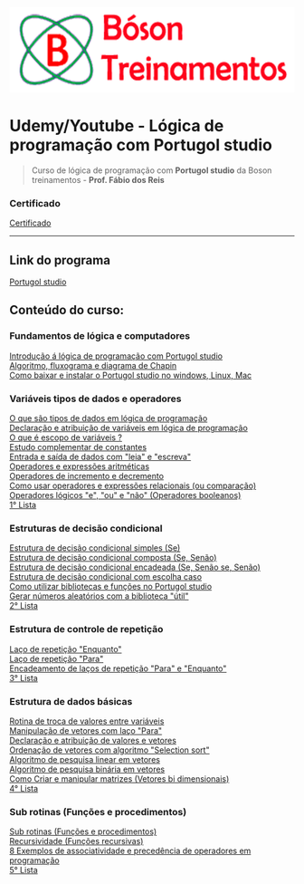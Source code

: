 <img src="/Arquivos/img/capa.png" alt="Capa" height="150">

# Udemy/Youtube - Lógica de programação com Portugol studio

> Curso de lógica de programação com **Portugol studio** da Boson treinamentos - **Prof. Fábio dos Reis**

### Certificado
[Certificado](/Arquivos/Certificado/Certificado.pdf)
***

## Link do programa
[Portugol studio](http://lite.acad.univali.br/portugol/)

## Conteúdo do curso:

### Fundamentos de lógica e computadores
[Introdução á lógica de programação com Portugol studio](/Arquivos/Conteudo%20do%20curso/1.1%20Introdu%C3%A7%C3%A3o%20%C3%A1%20l%C3%B3gica%20de%20programa%C3%A7%C3%A3o%20com%20Portugol%20studio.md) <br>
[Algoritmo, fluxograma e diagrama de Chapin](/Arquivos/Conteudo%20do%20curso/1.2%20Algoritmo%2C%20fluxograma%20e%20diagrama%20de%20Chapin.md) <br>
[Como baixar e instalar o Portugol studio no windows, Linux, Mac](/Arquivos/Conteudo%20do%20curso/1.3%20Como%20baixar%20e%20instalar%20o%20Portugol%20studio%20no%20windows%2C%20Linux%2C%20Mac.md) 

### Variáveis tipos de dados e operadores
[O que são tipos de dados em lógica de programação](/Arquivos/Conteudo%20do%20curso/2.1%20O%20que%20s%C3%A3o%20tipos%20de%20dados%20em%20l%C3%B3gica%20de%20programa%C3%A7%C3%A3o.md) <br>
[Declaração e atribuição de variáveis em lógica de programação](/Arquivos/Conteudo%20do%20curso/2.2%20Declara%C3%A7%C3%A3o%20e%20atribui%C3%A7%C3%A3o%20de%20vari%C3%A1veis%20em%20l%C3%B3gica%20de%20programa%C3%A7%C3%A3o.md) <br>
[O que é escopo de variáveis ?](/Arquivos/Conteudo%20do%20curso/2.3%20O%20que%20%C3%A9%20escopo%20de%20vari%C3%A1veis.md) <br>
[Estudo complementar de constantes](/Arquivos/Conteudo%20do%20curso/2.4%20Estudo%20complementar%20de%20constantes.md) <br>
[Entrada e saída de dados com "leia" e "escreva"](/Arquivos/Conteudo%20do%20curso/2.5%20Entrada%20e%20sa%C3%ADda%20de%20dados%20com%20leia%20e%20escreva.md) <br>
[Operadores e expressões aritméticas](/Arquivos/Conteudo%20do%20curso/2.6%20Operadores%20e%20express%C3%B5es%20aritm%C3%A9ticas.md) <br>
[Operadores de incremento e decremento](/Arquivos/Conteudo%20do%20curso/2.7%20Operadores%20de%20incremento%20e%20decremento.md) <br>
[Como usar operadores e expressões relacionais (ou comparação)](/Arquivos/Conteudo%20do%20curso/2.8%20Como%20usar%20Operadores%20e%20Express%C3%B5es%20Relacionais.md) <br>
[Operadores lógicos "e", "ou" e "não" (Operadores booleanos)](/Arquivos/Conteudo%20do%20curso/2.9%20Operadores%20l%C3%B3gicos.md) <br>
[1° Lista](/Arquivos/Conteudo%20do%20curso/Lista%20de%20exerc%C3%ADcios%201.md)

### Estruturas de decisão condicional
[Estrutura de decisão condicional simples (Se)](/Arquivos/Conteudo%20do%20curso/3.1%20Estrutura%20de%20decis%C3%A3o%20condicional%20simples.md) <br>
[Estrutura de decisão condicional composta (Se, Senão)](/Arquivos/Conteudo%20do%20curso/3.2%20Estrutura%20de%20decis%C3%A3o%20condicional%20composta.md) <br>
[Estrutura de decisão condicional encadeada (Se, Senão se, Senão)](/Arquivos/Conteudo%20do%20curso/3.3%20Estrutura%20de%20decis%C3%A3o%20condicional%20encadeada.md) <br>
[Estrutura de decisão condicional com escolha caso](/Arquivos/Conteudo%20do%20curso/3.4%20Estrutura%20de%20Decis%C3%A3o%20Condicional%20Comando%20Escolha%20Caso.md) <br>
[Como utilizar bibliotecas e funções no Portugol studio](/Arquivos/Conteudo%20do%20curso/3.5%20Como%20usar%20Bibliotecas%20e%20suas%20Fun%C3%A7%C3%B5es.md) <br>
[Gerar números aleatórios com a biblioteca "útil"](/Arquivos/Conteudo%20do%20curso/3.6%20Gerar%20n%C3%BAmeros%20aleat%C3%B3rios%20com%20a%20biblioteca.md) <br>
[2° Lista](/Arquivos/Conteudo%20do%20curso/Lista%20de%20exerc%C3%ADcios%202.md) 

### Estrutura de controle de repetição
[Laço de repetição "Enquanto"](/Arquivos/Conteudo%20do%20curso/4.1%20La%C3%A7o%20de%20repeti%C3%A7%C3%A3o%20enquanto.md) <br>
[Laço de repetição "Para"](/Arquivos/Conteudo%20do%20curso/4.2%20La%C3%A7o%20de%20repeti%C3%A7%C3%A3o%20for.md) <br>
[Encadeamento de laços de repetição "Para" e "Enquanto"](/Arquivos/Conteudo%20do%20curso/4.3%20Encadeamento%20de%20La%C3%A7os%20de%20Repeti%C3%A7%C3%A3o.md) <br>
[3° Lista](/Arquivos/Conteudo%20do%20curso/Lista%20de%20exerc%C3%ADcios%203.md)

### Estrutura de dados básicas
[Rotina de troca de valores entre variáveis](/Arquivos/Conteudo%20do%20curso/5.1%20Rotina%20de%20Troca%20de%20Valores%20entre%20Vari%C3%A1veis.md) <br>
[Manipulação de vetores com laço "Para"](/Arquivos/Conteudo%20do%20curso/5.2%20Manipula%C3%A7%C3%A3o%20de%20vetores%20com%20la%C3%A7o%20para.md) <br>
[Declaração e atribuição de valores e vetores](/Arquivos/Conteudo%20do%20curso/5.3%20Declara%C3%A7%C3%A3o%20e%20Atribui%C3%A7%C3%A3o%20de%20valores%20a%20Vetores.md) <br>
[Ordenação de vetores com algoritmo "Selection sort"](/Arquivos/Conteudo%20do%20curso/5.4%20Ordena%C3%A7%C3%A3o%20de%20Vetores%20com%20o%20algoritmo%20Selection%20Sort.md) <br>
[Algoritmo de pesquisa linear em vetores](/Arquivos/Conteudo%20do%20curso/5.5%20Algoritmo%20de%20pesquisa%20linear%20em%20vetores.md) <br>
[Algoritmo de pesquisa binária em vetores](/Arquivos/Conteudo%20do%20curso/5.6%20Algoritmo%20de%20pesquisa%20bin%C3%A1ria%20em%20vetores.md) <br>
[Como Criar e manipular matrizes (Vetores bi dimensionais)](/Arquivos/Conteudo%20do%20curso/5.7%20Como%20Criar%20e%20manipular%20matrizes.md) <br>
[4° Lista](/Arquivos/Conteudo%20do%20curso/Lista%20de%20exerc%C3%ADcios%204.md)

### Sub rotinas (Funções e procedimentos)
[Sub rotinas (Funções e procedimentos)](/Arquivos/Conteudo%20do%20curso/6.1%20Sub%20rotinas%20(Fun%C3%A7%C3%B5es%20e%20procedimentos).md) <br>
[Recursividade (Funções recursivas)](/Arquivos/Conteudo%20do%20curso/6.2%20Recursividade.md) <br>
[8 Exemplos de associatividade e precedência de operadores em programação]() <br>
[5° Lista](/Arquivos/Conteudo%20do%20curso/Lista%20de%20exerc%C3%ADcios%205.md)